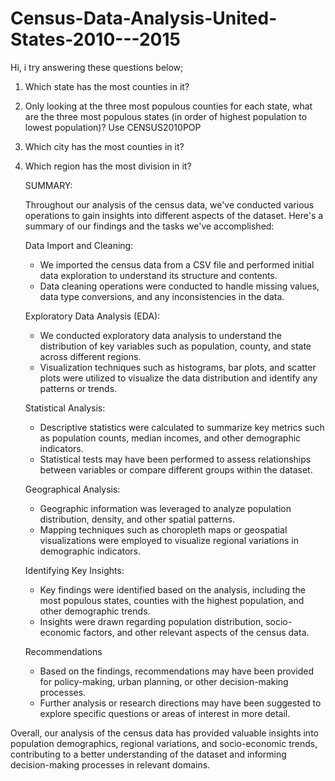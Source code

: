 # Census-Data-Analysis-United-States-2010---2015


Hi, i try answering these questions below; 

1. Which state has the most counties in it? 
2. Only looking at the three most populous counties for each state, what are the three most populous states (in order of highest population to lowest population)? Use CENSUS2010POP
3. Which city has the most counties in it?
4. Which region has the most division in it?


   SUMMARY:

   Throughout our analysis of the census data, we've conducted various operations to gain insights into different aspects of the dataset. Here's a summary of our findings and the tasks we've accomplished:

   Data Import and Cleaning:
   - We imported the census data from a CSV file and performed initial data exploration to understand its structure and contents.
   - Data cleaning operations were conducted to handle missing values, data type conversions, and any inconsistencies in the data.


   Exploratory Data Analysis (EDA):
   - We conducted exploratory data analysis to understand the distribution of key variables such as population, county, and state across different regions.
   - Visualization techniques such as histograms, bar plots, and scatter plots were utilized to visualize the data distribution and identify any patterns or trends.

  
   Statistical Analysis:
   - Descriptive statistics were calculated to summarize key metrics such as population counts, median incomes, and other demographic indicators.
   - Statistical tests may have been performed to assess relationships between variables or compare different groups within the dataset.


   Geographical Analysis:
   - Geographic information was leveraged to analyze population distribution, density, and other spatial patterns.
   - Mapping techniques such as choropleth maps or geospatial visualizations were employed to visualize regional variations in demographic indicators.


    Identifying Key Insights:
   - Key findings were identified based on the analysis, including the most populous states, counties with the highest population, and other demographic trends.
   - Insights were drawn regarding population distribution, socio-economic factors, and other relevant aspects of the census data.


   Recommendations
   - Based on the findings, recommendations may have been provided for policy-making, urban planning, or other decision-making processes.
   - Further analysis or research directions may have been suggested to explore specific questions or areas of interest in more detail.

Overall, our analysis of the census data has provided valuable insights into population demographics, regional variations, and socio-economic trends, contributing to a better understanding of the dataset and informing decision-making processes in relevant domains.
